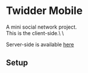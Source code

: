 # Twidder Mobile

A mini social network project.\
This is the client-side.\ \

Server-side is available [here](https://github.com/CommanderXA/twidder_server)

## Setup
